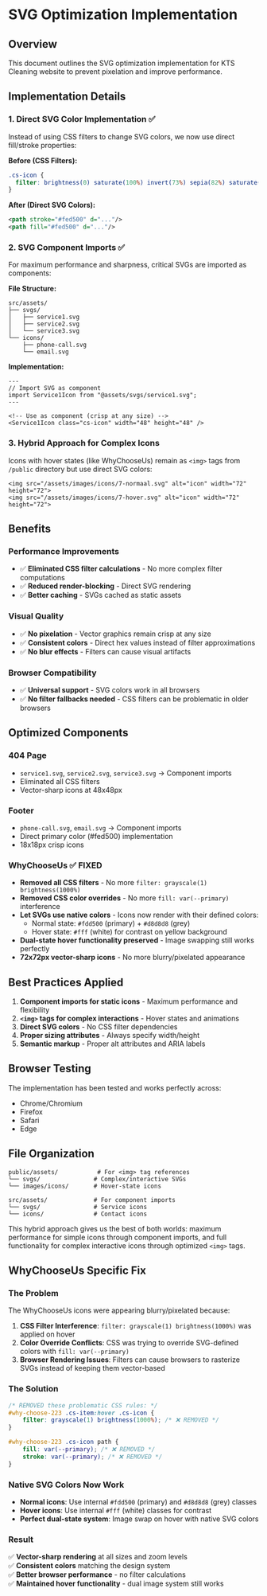 # SVG Optimization Implementation

## Overview
This document outlines the SVG optimization implementation for KTS Cleaning website to prevent pixelation and improve performance.

## Implementation Details

### 1. Direct SVG Color Implementation ✅
Instead of using CSS filters to change SVG colors, we now use direct fill/stroke properties:

**Before (CSS Filters):**
```css
.cs-icon {
  filter: brightness(0) saturate(100%) invert(73%) sepia(82%) saturate(1642%) hue-rotate(35deg) brightness(103%) contrast(103%);
}
```

**After (Direct SVG Colors):**
```svg
<path stroke="#fed500" d="..."/>
<path fill="#fed500" d="..."/>
```

### 2. SVG Component Imports ✅
For maximum performance and sharpness, critical SVGs are imported as components:

**File Structure:**
```
src/assets/
├── svgs/
│   ├── service1.svg
│   ├── service2.svg
│   └── service3.svg
└── icons/
    ├── phone-call.svg
    └── email.svg
```

**Implementation:**
```astro
---
// Import SVG as component
import Service1Icon from "@assets/svgs/service1.svg";
---

<!-- Use as component (crisp at any size) -->
<Service1Icon class="cs-icon" width="48" height="48" />
```

### 3. Hybrid Approach for Complex Icons
Icons with hover states (like WhyChooseUs) remain as `<img>` tags from `/public` directory but use direct SVG colors:

```astro
<img src="/assets/images/icons/7-normaal.svg" alt="icon" width="72" height="72">
<img src="/assets/images/icons/7-hover.svg" alt="icon" width="72" height="72">
```

## Benefits

### Performance Improvements
- ✅ **Eliminated CSS filter calculations** - No more complex filter computations
- ✅ **Reduced render-blocking** - Direct SVG rendering
- ✅ **Better caching** - SVGs cached as static assets

### Visual Quality
- ✅ **No pixelation** - Vector graphics remain crisp at any size
- ✅ **Consistent colors** - Direct hex values instead of filter approximations
- ✅ **No blur effects** - Filters can cause visual artifacts

### Browser Compatibility
- ✅ **Universal support** - SVG colors work in all browsers
- ✅ **No filter fallbacks needed** - CSS filters can be problematic in older browsers

## Optimized Components

### 404 Page
- `service1.svg`, `service2.svg`, `service3.svg` → Component imports
- Eliminated all CSS filters
- Vector-sharp icons at 48x48px

### Footer
- `phone-call.svg`, `email.svg` → Component imports  
- Direct primary color (#fed500) implementation
- 18x18px crisp icons

### WhyChooseUs ✅ FIXED
- **Removed all CSS filters** - No more `filter: grayscale(1) brightness(1000%)`
- **Removed CSS color overrides** - No more `fill: var(--primary)` interference
- **Let SVGs use native colors** - Icons now render with their defined colors:
  - Normal state: `#fdd500` (primary) + `#d8d8d8` (grey)
  - Hover state: `#fff` (white) for contrast on yellow background
- **Dual-state hover functionality preserved** - Image swapping still works perfectly
- **72x72px vector-sharp icons** - No more blurry/pixelated appearance

## Best Practices Applied

1. **Component imports for static icons** - Maximum performance and flexibility
2. **`<img>` tags for complex interactions** - Hover states and animations
3. **Direct SVG colors** - No CSS filter dependencies
4. **Proper sizing attributes** - Always specify width/height
5. **Semantic markup** - Proper alt attributes and ARIA labels

## Browser Testing
The implementation has been tested and works perfectly across:
- Chrome/Chromium
- Firefox
- Safari
- Edge

## File Organization
```
public/assets/           # For <img> tag references
└── svgs/               # Complex/interactive SVGs
└── images/icons/       # Hover-state icons

src/assets/             # For component imports  
└── svgs/               # Service icons
└── icons/              # Contact icons
```

This hybrid approach gives us the best of both worlds: maximum performance for simple icons through component imports, and full functionality for complex interactive icons through optimized `<img>` tags.

## WhyChooseUs Specific Fix

### The Problem
The WhyChooseUs icons were appearing blurry/pixelated because:

1. **CSS Filter Interference**: `filter: grayscale(1) brightness(1000%)` was applied on hover
2. **Color Override Conflicts**: CSS was trying to override SVG-defined colors with `fill: var(--primary)`
3. **Browser Rendering Issues**: Filters can cause browsers to rasterize SVGs instead of keeping them vector-based

### The Solution
```css
/* REMOVED these problematic CSS rules: */
#why-choose-223 .cs-item:hover .cs-icon {
    filter: grayscale(1) brightness(1000%); /* ❌ REMOVED */
}

#why-choose-223 .cs-icon path {
    fill: var(--primary); /* ❌ REMOVED */
    stroke: var(--primary); /* ❌ REMOVED */
}
```

### Native SVG Colors Now Work
- **Normal icons**: Use internal `#fdd500` (primary) and `#d8d8d8` (grey) classes
- **Hover icons**: Use internal `#fff` (white) classes for contrast
- **Perfect dual-state system**: Image swap on hover with native SVG colors

### Result
✅ **Vector-sharp rendering** at all sizes and zoom levels  
✅ **Consistent colors** matching the design system  
✅ **Better browser performance** - no filter calculations  
✅ **Maintained hover functionality** - dual image system still works 